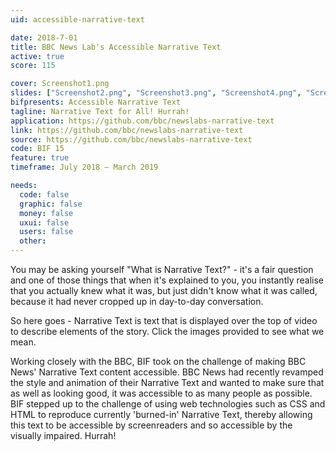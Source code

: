 ```yaml
---
uid: accessible-narrative-text

date: 2018-7-01
title: BBC News Lab's Accessible Narrative Text
active: true
score: 115

cover: Screenshot1.png
slides: ["Screenshot2.png", "Screenshot3.png", "Screenshot4.png", "Screenshot5.png", "Screenshot6.png", "Screenshot7.png"]
bifpresents: Accessible Narrative Text
tagline: Narrative Text for All! Hurrah!
application: https://github.com/bbc/newslabs-narrative-text
link: https://github.com/bbc/newslabs-narrative-text
source: https://github.com/bbc/newslabs-narrative-text
code: BIF 15
feature: true
timeframe: July 2018 – March 2019

needs:
  code: false
  graphic: false
  money: false
  uxui: false
  users: false
  other: 
---
```

You may be asking yourself "What is Narrative Text?" - it's a fair question and one of those things that when it's explained to you, you instantly realise that you actually knew what it was, but just didn't know what it was called, because it had never cropped up in day-to-day conversation.

So here goes - Narrative Text is text that is displayed over the top of video to describe elements of the story. Click the images provided to see what we mean.

Working closely with the BBC, BIF took on the challenge of making BBC News' Narrative Text content accessible. BBC News had recently revamped the style and animation of their Narrative Text and wanted to make sure that as well as looking good, it was accessible to as many people as possible. BIF stepped up to the challenge of using web technologies such as CSS and HTML to reproduce currently 'burned-in' Narrative Text, thereby allowing this text to be accessible by screenreaders and so accessible by the visually impaired. Hurrah!
